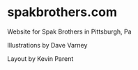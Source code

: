 # spakbrothers.com
Website for Spak Brothers in Pittsburgh, Pa

Illustrations by Dave Varney

Layout by Kevin Parent

